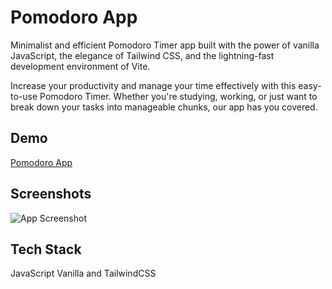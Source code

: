 
# Pomodoro App

Minimalist and efficient Pomodoro Timer app built with the power of vanilla JavaScript, the elegance of Tailwind CSS, and the lightning-fast development environment of Vite.

Increase your productivity and manage your time effectively with this easy-to-use Pomodoro Timer. Whether you're studying, working, or just want to break down your tasks into manageable chunks, our app has you covered.


## Demo

[Pomodoro App](https://emersongoncalves.dev.br/pomodoro/)


## Screenshots

![App Screenshot](https://emersongoncalves.dev.br/pomodoro/screenshot.png)


## Tech Stack

JavaScript Vanilla and TailwindCSS


